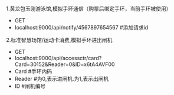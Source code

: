 1.黄龙包玉刚游泳馆,模拟手环通信（购票后绑定手环，当前手环被使用）
- GET
- localhost:9000/api/notify/4567897654567 #添加请求id


2.标准智慧场馆/运动卡消费,模拟手环进出闸机
- GET
- localhost:9000/api/accessctr/card?Card=30152&Reader=0&ID=x6tA4AVF00
- Card #手环内码
- Reader #为0,表示进闸机.为1,表示出闸机
- ID #闸机编号